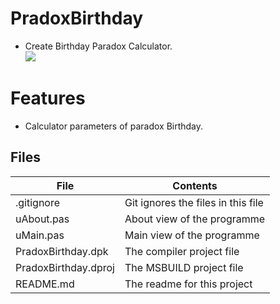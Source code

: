 # PradoxBirthday
- Create Birthday Paradox Calculator.                                                              
![](PradoxBirthday_.png) 



# Features  
- Calculator parameters of paradox Birthday.






## Files

| File | Contents | 
| --- | --- |
| .gitignore | Git ignores the files in this file |
| uAbout.pas | About view of the programme |
| uMain.pas | Main view of the programme |
| PradoxBirthday.dpk | The compiler project file |
| PradoxBirthday.dproj | The MSBUILD project file |
| README.md | The readme for this project |



